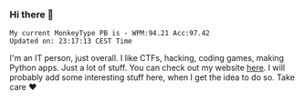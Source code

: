 ### Hi there 👋
<!-- PB START -->
```
My current MonkeyType PB is - WPM:94.21 Acc:97.42
Updated on: 23:17:13 CEST Time
```
<!-- PB END -->
I'm an IT person, just overall. I like CTFs, hacking, coding games, making Python apps. Just a lot of stuff.
You can check out my website [here](https://skill3472.github.io/).
I will probably add some interesting stuff here, when I get the idea to do so. Take care ❤️
